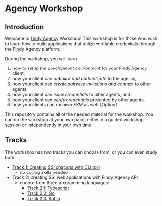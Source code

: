 # Agency Workshop

## Introduction

Welcome to [Findy Agency](https://findy-network.github.io) Workshop! This
workshop is for those who wish to learn how to build applications that utilize
verifiable credentials through the Findy Agency platform.

During the workshop, you will learn

1. how to *setup the development environment* for your Findy Agency client,
2. how your client can *onboard and authenticate* to the agency,
3. how your client can *create pairwise invitations and connect* to other agents,
4. how your client can *issue credentials* to other agents, and
5. how your client can *verify credentials* presented by other agents.
6. how your clients can *run own FSM* as well. [Option]

This repository contains all of the needed material for the workshop.
You can do the workshop at your own pace, either in a guided workshop session
or independently in your own time.

## Tracks

The workshop has two tracks you can choose from, or you can even study both.

* [Track 1: Creating SSI chatbots with CLI tool](./track1-cli/README.md)
  * no coding skills needed
* Track 2: Creating SSI web applications with Findy Agency API
  * choose from three programming languages:
    * [Track 2.1: Typescript](./track2.1-ts/README.md)
    * [Track 2.2: Go](./track2.2-go/README.md)
    * [Track 2.3: Kotlin](./track2.3-kt/README.md)
